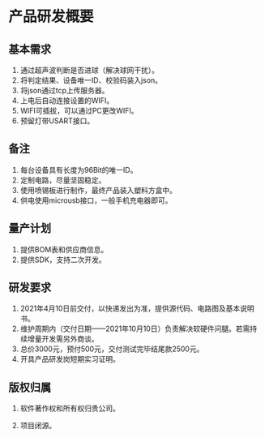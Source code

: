 # 产品研发概要

## 基本需求

1. 通过超声波判断是否进球（解决球网干扰）。
2. 将判定结果、设备唯一ID、校验码装入json。
3. 将json通过tcp上传服务器。
4. 上电后自动连接设置的WIFI。
6. WIFI可插拔，可以通过PC更改WIFI。
7. 预留灯带USART接口。

## 备注

1. 每台设备具有长度为96Bit的唯一ID。
2. 定制电路，尽量坚固稳定。
3. 使用喷锡板进行制作，最终产品装入塑料方盒中。
4. 供电使用microusb接口，一般手机充电器即可。

## 量产计划

1. 提供BOM表和供应商信息。
2. 提供SDK，支持二次开发。

## 研发要求

1. 2021年4月10日前交付，以快递发出为准，提供源代码、电路图及基本说明书。
2. 维护周期内（交付日期——2021年10月10日）负责解决软硬件问腿。若需持续增量开发需另外商谈。
3. 总价3000元，预付500元，交付测试完毕结尾款2500元。
4. 开具产品研发岗短期实习证明。

## 版权归属

1. 软件著作权和所有权归贵公司。

2. 项目闭源。


